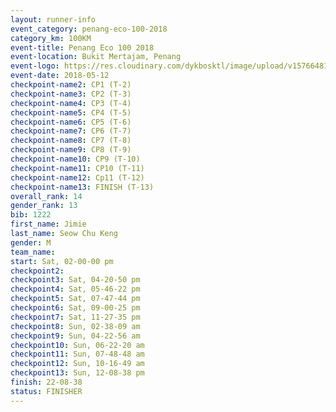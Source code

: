 ```yaml
--- 
layout: runner-info 
event_category: penang-eco-100-2018 
category_km: 100KM 
event-title: Penang Eco 100 2018 
event-location: Bukit Mertajam, Penang 
event-logo: https://res.cloudinary.com/dykbosktl/image/upload/v1576648106/Logo/Logo_lovxhg.jpg 
event-date: 2018-05-12 
checkpoint-name2: CP1 (T-2) 
checkpoint-name3: CP2 (T-3) 
checkpoint-name4: CP3 (T-4) 
checkpoint-name5: CP4 (T-5) 
checkpoint-name6: CP5 (T-6) 
checkpoint-name7: CP6 (T-7) 
checkpoint-name8: CP7 (T-8) 
checkpoint-name9: CP8 (T-9) 
checkpoint-name10: CP9 (T-10) 
checkpoint-name11: CP10 (T-11) 
checkpoint-name12: Cp11 (T-12) 
checkpoint-name13: FINISH (T-13) 
overall_rank: 14
gender_rank: 13
bib: 1222
first_name: Jimie
last_name: Seow Chu Keng
gender: M
team_name: 
start: Sat, 02-00-00 pm
checkpoint2: 
checkpoint3: Sat, 04-20-50 pm
checkpoint4: Sat, 05-46-22 pm
checkpoint5: Sat, 07-47-44 pm
checkpoint6: Sat, 09-00-25 pm
checkpoint7: Sat, 11-27-35 pm
checkpoint8: Sun, 02-38-09 am
checkpoint9: Sun, 04-22-56 am
checkpoint10: Sun, 06-22-20 am
checkpoint11: Sun, 07-48-48 am
checkpoint12: Sun, 10-16-49 am
checkpoint13: Sun, 12-08-38 pm
finish: 22-08-38
status: FINISHER
--- 
```

